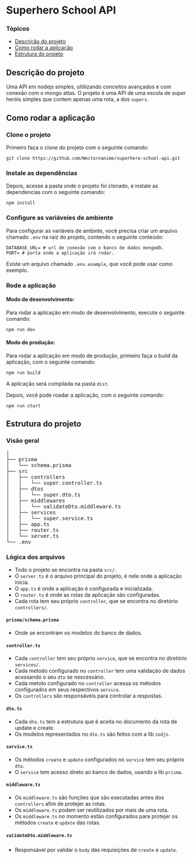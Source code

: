 # Superhero School API

### Tópicos
- [Descrição do projeto](#descrição-do-projeto)
- [Como rodar a aplicação](#como-rodar-a-aplicação)
- [Estrutura do projeto](#estrutura-do-projeto)

## Descrição do projeto

Uma API em nodejs simples, ultilizando conceitos avançados e com conexão com o mongo atlas.
O projeto é uma API de uma escola de super heróis simples que contem apenas uma rota, a dos `supers`.

## Como rodar a aplicação
### Clone o projeto
Primeiro faça o clone do projeto com o seguinte comando:

```
git clone https://github.com/Wectornanime/superhero-school-api.git
```

### Instale as dependências
Depois, acesse a pasta onde o projeto foi clonado, e instale as dependencias com o seguinte comando:

```
npm install
```

### Configure as variáveies de ambiente
Para configurar as variáveis de ambinte, você precisa criar um arquivo chamado `.env` na raiz do projeto, contendo o seguinte conteúdo:
```
DATABASE_URL= # url de conexão com o banco de dados mongodb.
PORT= # porta onde a aplicação irá rodar.
```
Existe um arquivo chamado `.env.example`, que você pode usar como exemplo.

### Rode a aplicação
#### Modo de desenvolvimento:
Para rodar a aplicação em modo de desenvolvimento, execute o seguinte comando:
```
npm run dev
```

#### Modo de produção:
Para rodar a aplicação em modo de produção, primeiro faça o build da aplicação, com o seguinte comando:
```
npm run build
```
A aplicação será compilada na pasta `dist`.

Depois, você pode roadar a aplicação, com o seguinte comando:

```
npm run start
```

## Estrutura do projeto
### Visão geral
<pre>
│
├── prisma
│   └── schema.prisma
├── src
│   ├── controllers
│   │   └── super.controller.ts
│   ├── dtos
│   │   └── super.dto.ts
│   ├── middlewares
│   │   └── validateDto.middleware.ts
│   ├── services
│   │   └── super.service.ts
│   ├── app.ts
│   ├── router.ts
│   └── server.ts
└── .env
</pre>

### Lógica dos arquivos
- Todo o projeto se encontra na pasta `src/`.
- O `server.ts` é o arquivo principal do projeto, é nele onde a aplicação inicia.
- O `app.ts` é onde a aplicação é configurada e inicializada.
- O `router.ts` é onde as rotas da aplicação são configuradas.
- Cada rota tem seu próprio `controller`, que se encontra no diretório `controllers/`.

#### `prisma/schema.prisma`
- Onde se encontram os modelos do banco de dados.

#### `controller.ts`
- Cada `controller` tem seu próprio `service`, que se encontra no diretório `services/`.
- Cada metodo configurado no `controller` tem uma validação de dados acessando o seu `dto` se nescessário.
- Cada metoto configurado no `controller` acessa os métodos configurados em seus respectivos `service`.
- Os `controllers` são responsáveis para controlar a respostas.

#### `dto.ts`
- Cada `dto.ts` tem a estrutura que é aceita no documento da rota de update e create.
- Os modelos representados no `dto.ts` são feitos com a lib `zodjs`.

#### `service.ts`
- Os métodos `create` e `update` configurados no `service` tem seu próprio `dto`.
- O `service` tem acesso direto ao banco de dados, usando a lib `prisma`.

#### `middleware.ts`
- Os `middleware.ts` são funções que são executadas antes dos `controllers` afim de protejer as rotas.
- Os `middleware.ts` podem ser reutilizados por mais de uma rota.
- Os `middleware.ts` no momento estão configurados para protejer os métodos `create` e `update` das rotas.

##### `validateDto.middleware.ts`
- Responsável por validar o `body` das requisições de `create` e `update`.
